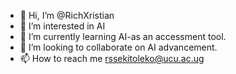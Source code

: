 - 👋 Hi, I’m @RichXristian
- 👀 I’m interested in AI
- 🌱 I’m currently learning AI-as an accessment tool.
- 💞️ I’m looking to collaborate on AI advancement.
- 📫 How to reach me rssekitoleko@ucu.ac.ug

<!---
RichXristian/RichXristian is a ✨ special ✨ repository because its `README.md` (this file) appears on your GitHub profile.
You can click the Preview link to take a look at your changes.
--->
